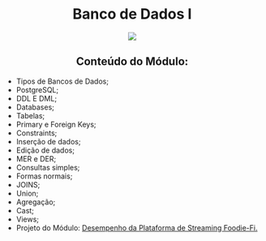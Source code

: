 <h1 align="center">Banco de Dados I</h1>
<p align="center">
  <img src="https://img.shields.io/static/v1?label=Status&message=FINALIZADO&color=blue&style=for-the-badge"/>
</p>
<h2 align="center">Conteúdo do Módulo:</h2>
<ul>
  <li>Tipos de Bancos de Dados;</li>
  <li>PostgreSQL;</li>
  <li>DDL E DML;</li>
  <li>Databases;</li>
  <li>Tabelas;</li>
  <li>Primary e Foreign Keys;</li>
  <li>Constraints;</li>
  <li>Inserção de dados;</li>
  <li>Edição de dados;</li>
  <li>MER e DER;</li>
  <li>Consultas simples;</li>
  <li>Formas normais;</li>
  <li>JOINS;</li>
  <li>Union;</li>
  <li>Agregação;</li>
  <li>Cast;</li>
  <li>Views;</li>
  <li>Projeto do Módulo: <a href="https://github.com/Math-Muniz/iFood-Adatech-Data-Bootcamp/tree/main/Modulo-03/Projeto" target="_blank">Desempenho da Plataforma de Streaming Foodie-Fi.</a></li>
</ul>
